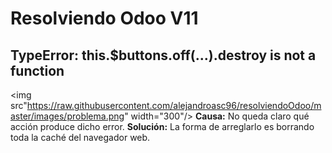 # Resolviendo Odoo V11

## TypeError: this.$buttons.off(...).destroy is not a function

<img src"https://raw.githubusercontent.com/alejandroasc96/resolviendoOdoo/master/images/problema.png" width="300"/>
**Causa:** No queda claro qué acción produce dicho error.
**Solución:** La forma de arreglarlo es borrando toda la caché del navegador web.


